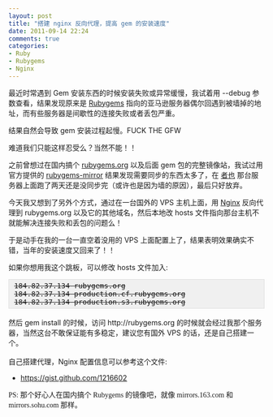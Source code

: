 ```yaml
---
layout: post
title: "搭建 nginx 反向代理，提高 gem 的安装速度"
date: 2011-09-14 22:24
comments: true
categories: 
- Ruby
- Rubygems
- Nginx
---
```

<p>最近时常遇到 Gem 安装东西的时候安装失败或异常缓慢，我试着用 --debug 参数查看，结果发现原来是 <a href="http://rubygems.org" target="_blank">Rubygems</a> 指向的亚马逊服务器偶尔回遇到被墙掉的地址，而有些服务器是间歇性的连接失败或者丢包严重。</p>
<p>结果自然会导致 gem 安装过程起慢。FUCK THE GFW</p>
<p>难道我们只能这样忍受么？当然不能！！</p>
<p>之前曾想过在国内搞个 <a href="http://rubygems.org" target="_blank">rubygems.org</a> 以及后面 gem 包的完整镜像站，我试过用官方提供的 <a href="https://github.com/rubygems/rubygems-mirror" target="_blank">rubygems-mirror</a>&nbsp;结果发现需要同步的东西太多了，在&nbsp;<a href="http://zheye.org" target="_blank">者也</a>&nbsp;那台服务器上面跑了两天还是没同步完（或许也是因为墙的原因），最后只好放弃。</p>
<p>今天我又想到了另外个方式，通过在一台国外的 VPS 主机上面，用 <a href="http://nginx.org" target="_blank">Nginx</a> 反向代理到 rubygems.org 以及它的其他域名，然后本地改 hosts 文件指向那台主机不就能解决连接失败和丢包的问题么！</p>
<p>于是动手在我的一台一直空着没用的 VPS 上面配置上了，结果表明效果确实不错，当年的安装速度又回来了！！</p>
<p>如果你想用我这个跳板，可以修改 hosts 文件加入:</p>
<!-- more -->
<pre style="margin:0;background:#F0F0F0;padding:4px 10px;border: 1px solid #dddddd;"><span style="text-decoration: line-through;">184.82.37.134 rubygems.org<br />184.82.37.134 production.cf.rubygems.org<br />184.82.37.134 production.s3.rubygems.org</span></pre>
<div><br /></div>
<div>然后 gem install 的时候，访问 http://rubygems.org 的时候就会经过我那个服务器，当然这台不敢保证能有多稳定，建议您有国外 VPS 的话，还是自己搭建一个。</div>
<div><br /></div>
<div>自己搭建代理，Nginx 配置信息可以参考这个文件:</div>
<div>
<ul>
<li><a href="https://gist.github.com/1216602" target="_blank">https://gist.github.com/1216602</a></li>
</ul>
<div><span style="font-family: mceinline;">PS: 那个好心人在国内搞个 Rubygems 的镜像吧，就像 mirrors.163.com 和 mirrors.sohu.com 那样。</span></div>
</div>
